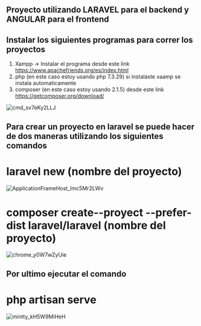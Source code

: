 
## Proyecto utilizando LARAVEL para el **backend** y ANGULAR para el **frontend**

## Instalar los siguientes programas para correr los proyectos

1)  Xampp -> Instalar el programa desde este link https://www.apachefriends.org/es/index.html
3)  php (en este caso estoy usando php 7.3.29)  si instalaste xaamp se instala automaticamente 
4)  composer (en este caso estoy usando 2.1.5) desde este link https://getcomposer.org/download/

![cmd_sv7eKy2LLJ](https://user-images.githubusercontent.com/17895688/129987263-c2f1c753-d0c9-426b-8801-2b8185626b5b.png)

## Para crear un proyecto en laravel se puede hacer de dos maneras utilizando los siguientes comandos

# laravel new (nombre del proyecto)
   ![ApplicationFrameHost_lmc5Mr2LWv](https://user-images.githubusercontent.com/17895688/129988281-604e4115-607d-4f93-8d05-4fc5d4660c53.png)
   
# composer create--proyect --prefer-dist laravel/laravel (nombre del proyecto)
![chrome_y0W7wZyUie](https://user-images.githubusercontent.com/17895688/129988660-5b9c2739-541e-48cc-9932-55c948e27f8f.png)

## Por ultimo ejecutar el comando 

# php artisan serve

![mintty_kH5W9MiHeH](https://user-images.githubusercontent.com/17895688/129988929-8a5349d0-9e83-4f98-92aa-a35a33570c2c.png)

